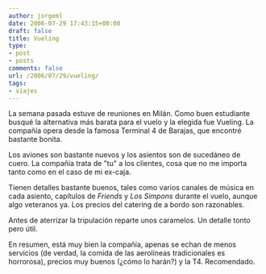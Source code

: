 ```yaml
---
author: jorgeml
date: 2006-07-29 17:43:15+00:00
draft: false
title: Vueling
type: 
- post
- posts
comments: false
url: /2006/07/29/vueling/
tags:
- viajes
---
```


La semana pasada estuve de reuniones en Milán. Como buen estudiante busqué la alternativa más barata para el vuelo y la elegida fue Vueling. La compañía opera desde la famosa Terminal 4 de Barajas, que encontré bastante bonita.

Los aviones son bastante nuevos y los asientos son de sucedáneo de cuero. La compañia trata de "tu" a los clientes, cosa que no me importa tanto como en el caso de mi ex-caja.

Tienen detalles bastante buenos, tales como varios canales de música en cada asiento, capítulos de _Friends_ y _Los Simpons_ durante el vuelo, aunque algo veteranos ya. Los precios del catering de a bordo son razonables.

Antes de aterrizar la tripulación reparte unos caramelos. Un detalle tonto pero útil.

En resumen, está muy bien la compañía, apenas se echan de menos servicios (de verdad, la comida de las aerolíneas tradicionales es horrorosa), precios muy buenos (¿cómo lo harán?) y la T4. Recomendado.
